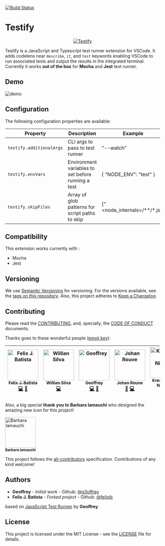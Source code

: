 [![Build Status](https://travis-ci.com/felixjb/testify.svg?branch=master)](https://travis-ci.com/felixjb/testify)

# Testify

<p align="center">
    <a title="Run JavaScript & TypeScript tests easily using CodeLens" href="https://marketplace.visualstudio.com/items?itemName=felixjb.testify">
        <img src="resources/icon.png" alt="Testify"/>
    </a>
</p>

Testify is a JavaScript and Typescript test runner extension for VSCode. It adds codelens near `describe`, `it`, and `test` keywords enabling VSCode to run associated tests and output the results in the integrated terminal.
Currently it works **out of the box** for **Mocha** and **Jest** test runner.

## Demo

![demo](resources/demo.gif)

## Configuration

The following configuration properties are available:

| Property                 | Description                                        | Example                      |
| ------------------------ | -------------------------------------------------- | ---------------------------- |
| `testify.additionalArgs` | CLI args to pass to test runner                    | "--watch"                    |
| `testify.envVars`        | Environment variables to set before running a test | { "NODE_ENV": "test" }       |
| `testify.skipFiles`      | Array of glob patterns for script paths to skip    | ["<node_internals>/**/*.js"] |

## Compatibility

This extension works currently with :

-   Mocha
-   Jest

## Versioning

We use [Semantic Versioning](https://semver.org/spec/v2.0.0.html) for versioning. For the versions available, see the [tags on this repository](https://github.com/felixjb/testify/tags).
Also, this project adheres to [Keep a Changelog](http://keepachangelog.com/).

## Contributing

Please read the [CONTRIBUTING](https://github.com/felixjb/testify/blob/master/CONTRIBUTING.md), and, specially, the [CODE OF CONDUCT](https://github.com/felixjb/testify/blob/master/CODE_OF_CONDUCT.md) documents.

Thanks goes to these wonderful people ([emoji key](https://github.com/kentcdodds/all-contributors#emoji-key)):

<!-- ALL-CONTRIBUTORS-LIST:START - Do not remove or modify this section -->
<!-- prettier-ignore -->
| [<img src="https://avatars2.githubusercontent.com/u/16679401?s=460&v=4" width="100px;" alt="Felix J. Batista"/><br /><sub><b>Felix J. Batista</b></sub>](https://github.com/felixjb)<br />[💻](https://github.com/felixjb/Testify/commits?author=felixjb "Code") [🤔](#ideas-felixjb "Ideas, Planning, & Feedback") | [<img src="https://avatars0.githubusercontent.com/u/11415256?v=4" width="100px;" alt="Willian Silva"/><br /><sub><b>Willian Silva</b></sub>](https://github.com/silvawillian)<br />[💻](https://github.com/felixjb/Testify/commits?author=silvawillian "Code") | [<img src="https://avatars1.githubusercontent.com/u/11151445?v=4" width="100px;" alt="Geoffrey"/><br /><sub><b>Geoffrey</b></sub>](https://github.com/g3offrey)<br />[💻](https://github.com/felixjb/Testify/commits?author=g3offrey "Code") [🤔](#ideas-g3offrey "Ideas, Planning, & Feedback") | [<img src="https://avatars0.githubusercontent.com/u/3911114?v=4" width="100px;" alt="Johan Rouve"/><br /><sub><b>Johan Rouve</b></sub>](https://github.com/ooga)<br />[🐛](https://github.com/felixjb/Testify/issues?q=author%3Aooga "Bug reports") [💻](https://github.com/felixjb/Testify/commits?author=ooga "Code") | [<img src="https://avatars0.githubusercontent.com/u/26111050?v=4" width="100px;" alt="Kreshchenko Nickolay"/><br /><sub><b>Kreshchenko Nickolay</b></sub>](https://github.com/nkreshchenko)<br />[💻](https://github.com/felixjb/Testify/commits?author=nkreshchenko "Code") [🤔](#ideas-nkreshchenko "Ideas, Planning, & Feedback") | [<img src="https://avatars1.githubusercontent.com/u/41467575?v=4" width="100px;" alt="Sascha Dais"/><br /><sub><b>Sascha Dais</b></sub>](https://github.com/roggenbrot)<br />[🐛](https://github.com/felixjb/Testify/issues?q=author%3Aroggenbrot "Bug reports") [💻](https://github.com/felixjb/Testify/commits?author=roggenbrot "Code") [🤔](#ideas-roggenbrot "Ideas, Planning, & Feedback") |
| :---: | :---: | :---: | :---: | :---: | :---: |

<!-- ALL-CONTRIBUTORS-LIST:END -->

Also, a big special **thank you to Barbara Iamauchi** who designed the amazing new icon for this project!

[<img src="https://media.licdn.com/dms/image/C5103AQHx1YaYR23COg/profile-displayphoto-shrink_800_800/0?e=1570665600&v=beta&t=p93yp1lZXWJXBKLjTp9cq__flzRvTpMxTnAHzLSKFRQ" width="100px;" alt="Barbara Iamauchi"/><br /><sub><b>Barbara Iamauchi</b></sub>](https://www.linkedin.com/in/barbara-iamauchi-772732121/)<br />

This project follows the [all-contributors](https://github.com/kentcdodds/all-contributors) specification. Contributions of any kind welcome!

## Authors

-   **Geoffrey** - _Initial work_ - Github: [@g3offrey](https://github.com/g3offrey)
-   **Felix J. Batista** - _Forked project_ - Github: [@felixjb](https://github.com/felixjb)

based on [JavaScript Test Runner](https://github.com/g3offrey/javascript-test-runner) by **Geoffrey**

## License

This project is licensed under the MIT License - see the [LICENSE](https://github.com/felixjb/testify/blob/master/LICENSE) file for details.
